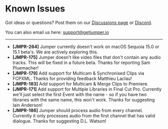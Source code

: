 # Known Issues

Got ideas or questions? Post them on our [Discussions page](https://github.com/GetJumper/docs/discussions) or [Discord](https://discord.com/invite/3JFNYAfwSb).

You can also email us here: support@getjumper.io

---

- **[JMPR-264]** Jumper currently doesn't work on macOS Sequoia 15.0 or 15.1 beta's. We are actively exploring this.
- **[JMPR-175]** Jumper doesn't like video files that don't contain any audio tracks. This will be fixed in a future beta. Thanks for reporting Sam Pluemacher!
- **[JMPR-179]** Add support for Multicam & Synchronised Clips via FCPXML. Thanks for providing feedback Matthieu Laclau!
- **[JMPR-183]** Add support for Multicam & Merge Clips to Premiere.
- **[JMPR-171]** Add support for Multiple Libraries in Final Cut Pro. Currently we'll just select the first Event with the name - so if you have two libraries with the same name, this won't work. Thanks for suggesting Iain Anderson!
- **[JMPR-186]** Jumper should process audio from every channel. Currently it only processes audio from the first channel that has valid dialogue. Thanks for suggesting D.L. Watson!